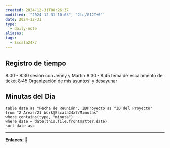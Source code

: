 ```yaml
---
created: 2024-12-31T08:26:37
modified: '"2024-12-31 10:03", "2tc/G12T+6"'
date: 2024-12-31
type:
  - daily-note
aliases: 
tags:
  - Escala24x7
---
```

## Registro de tiempo
8:00 - 8:30 sesión con Jenny y Martin
8:30 - 8:45 tema de escalamento de ticket
8:45 Organización de mis asuntos!  y desayunar

## Minutas del Dia
 ```dataview
table date as "Fecha de Reunión", IDProyecto as "ID del Proyecto"
from "2 Areas/21 Work@Escala24x7/Minutas"
where contains(type, "minuta")
where date = date(this.file.frontmatter.date)
sort date asc
```

--- 
 **Enlaces:**
 📝
 